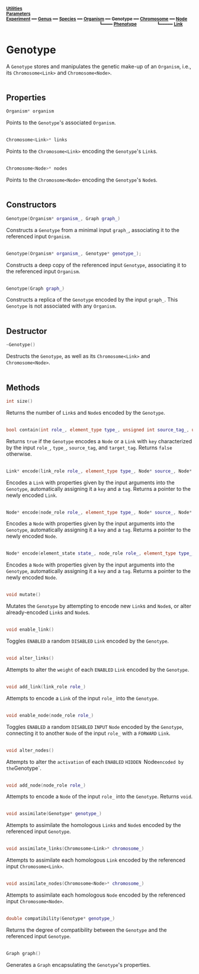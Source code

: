 <sub>**[Utilities](utilities.md)**</sub>  
<sub>**[Parameters](parameters.md)**</sub>  
<sub>**[Experiment](experiment.md)** ━━ **[Genus](genus.md)** ━━ **[Species](species.md)** ━━ **[Organism](organism.md)** ━━ **Genotype** ━━ **[Chromosome](chromosome.md)** ━━ **[Node](node.md)**</sub>  
&nbsp;&nbsp;&nbsp;&nbsp;&nbsp;&nbsp;&nbsp;&nbsp;&nbsp;&nbsp;&nbsp;&nbsp;&nbsp;&nbsp;&nbsp;&nbsp;&nbsp;&nbsp;&nbsp;&nbsp;&nbsp;&nbsp;&nbsp;&nbsp;&nbsp;&nbsp;&nbsp;&nbsp;&nbsp;&nbsp;&nbsp;&nbsp;&nbsp;&nbsp;&nbsp;&nbsp;&nbsp;&nbsp;&nbsp;&nbsp;&nbsp;&nbsp;&nbsp;&nbsp;&nbsp;&nbsp;&nbsp;&nbsp;&nbsp;&nbsp;&nbsp;&nbsp;&nbsp;&nbsp;&nbsp;&nbsp;&nbsp;&nbsp;&nbsp;&nbsp;&nbsp;&nbsp;&nbsp;
<sup>┗━━━━ **[Phenotype](phenotype.md)**</sup>
&nbsp;&nbsp;&nbsp;&nbsp;&nbsp;&nbsp;&nbsp;&nbsp;&nbsp;&nbsp;&nbsp;&nbsp;
<sup>┗━━━━━ **[Link](link.md)**</sup>  

# Genotype

A `Genotype` stores and manipulates the genetic make-up of an `Organism`, i.e., its `Chromosome<Link>` and `Chromosome<Node>`.  
&nbsp;


## Properties

```C++
Organism* organism
```

Points to the `Genotype`'s associated `Organism`.  
&nbsp;

```C++
Chromosome<Link>* links
```

Points to the `Chromosome<Link>` encoding the `Genotype`'s `Link`s.  
&nbsp;


```C++
Chromosome<Node>* nodes
```

Points to the `Chromosome<Node>` encoding the `Genotype`'s `Node`s.  
&nbsp;


## Constructors

```C++
Genotype(Organism* organism_, Graph graph_)
```

Constructs a `Genotype` from a minimal input `graph_`, associating it to the referenced input `Organism`.    
&nbsp;


```C++
Genotype(Organism* organism_, Genotype* genotype_);
```

Constructs a deep copy of the referenced input `Genotype`, associating it to the referenced input `Organism`.  
&nbsp;


```C++
Genotype(Graph graph_)
```

Constructs a replica of the `Genotype` encoded by the input `graph_`. This `Genotype` is not associated with any `Organism`.  
&nbsp;


## Destructor

```C++
~Genotype()
```

Destructs the `Genotype`, as well as its `Chromosome<Link>` and `Chromosome<Node>`.  
&nbsp;


## Methods

```C++
int size()
```

Returns the number of `Link`s and `Node`s encoded by the `Genotype`.  
&nbsp;


```C++
bool contain(int role_, element_type type_, unsigned int source_tag_, unsigned int target_tag_)
```

Returns `true` if the `Genotype` encodes a `Node` or a `Link` with `key` characterized by the input `role_`, `type_`, `source_tag`, and `target_tag`. Returns `false` otherwise.  
&nbsp;


```C++
Link* encode(link_role role_, element_type type_, Node* source_, Node* target_, double weight_)
```

Encodes a `Link` with properties given by the input arguments into the `Genotype`, automatically assigning it a `key` and a `tag`. Returns a pointer to the newly encoded `Link`.  
&nbsp;


```C++
Node* encode(node_role role_, element_type type_, Node* source_, Node* target_, node_activation activation_)
```

Encodes a `Node` with properties given by the input arguments into the `Genotype`, automatically assigning it a `key` and a `tag`. Returns a pointer to the newly encoded `Node`.  
&nbsp;


```C++
Node* encode(element_state state_, node_role role_, element_type type_, node_activation activation_, int x_, int y_)
```

Encodes a `Node` with properties given by the input arguments into the `Genotype`, automatically assigning it a `key` and a `tag`. Returns a pointer to the newly encoded `Node`.  
&nbsp;


```C++
void mutate()
```

Mutates the `Genotype` by attempting to encode new `Link`s and `Node`s, or alter already-encoded `Link`s and `Node`s.  
&nbsp;


```C++
void enable_link()
```

Toggles `ENABLED` a random `DISABLED` `Link` encoded by the `Genotype`.  
&nbsp;


```C++
void alter_links()
```

Attempts to alter the `weight` of each `ENABLED` `Link` encoded by the `Genotype`.  
&nbsp;


```C++
void add_link(link_role role_)
```

Attempts to encode a `Link` of the input `role_` into the `Genotype`.  
&nbsp;


```C++
void enable_node(node_role role_)
```

Toggles `ENABLED` a random `DISABLED` `INPUT` `Node` encoded by the `Genotype`, connecting it to another `Node` of the input `role_` with a `FORWARD` `Link`.  
&nbsp;


```C++
void alter_nodes()
```

Attempts to alter the `activation` of each `ENABLED` `HIDDEN `Node` encoded by the `Genotype`.  
&nbsp;


```C++
void add_node(node_role role_)
```

Attempts to encode a `Node` of the input `role_` into the `Genotype`. Returns `void`.  
&nbsp;


```C++
void assimilate(Genotype* genotype_)
```

Attempts to assimilate the homologous `Link`s and `Node`s encoded by the referenced input `Genotype`.  
&nbsp;


```C++
void assimilate_links(Chromosome<Link>* chromosome_)
```

Attempts to assimilate each homologous `Link` encoded by the referenced input `Chromosome<Link>`.  
&nbsp;


```C++
void assimilate_nodes(Chromosome<Node>* chromosome_)
```

Attempts to assimilate each homologous `Node` encoded by the referenced input `Chromosome<Node>`.  
&nbsp;


```C++
double compatibility(Genotype* genotype_)
```

Returns the degree of compatibility between the `Genotype` and the referenced input `Genotype`.  
&nbsp;


```C++
Graph graph()
```

Generates a `Graph` encapsulating the `Genotype`'s properties.  
&nbsp;
